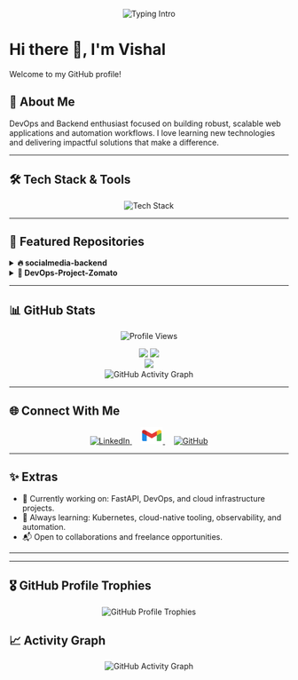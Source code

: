 

<p align="center">
  <img src="https://readme-typing-svg.demolab.com?font=Fira+Code&size=22&pause=1000&color=00F7E2&center=true&vCenter=true&width=700&lines=DevOps+%26+Backend+Engineer;Cloud+%7C+Automation+%7C+Observability;Building+robust+%26+scalable+systems+%F0%9F%9A%80;Always+Learning+New+Things" alt="Typing Intro" />
</p>



# Hi there 👋, I'm Vishal

Welcome to my GitHub profile!


## 🚀 About Me
DevOps and Backend enthusiast focused on building robust, scalable web applications and automation workflows. I love learning new technologies and delivering impactful solutions that make a difference.

---

## 🛠️ Tech Stack & Tools

<div align="center">
  
![Tech Stack](https://skillicons.dev/icons?i=aws,azure,terraform,docker,kubernetes,ansible,linux,python,fastapi,bash,java,postgres,mysql,git,githubactions,jenkins,prometheus,grafana,vscode&theme=dark&perline=10)

</div>

---

## 📂 Featured Repositories

<details>
  <summary><strong>🔥 socialmedia-backend</strong></summary>
  <div align="center">
    <p>A scalable microservice for a social media backend, designed for containerized deployment and cloud infrastructure.</p>
    <br/>
    <img src="https://skillicons.dev/icons?i=docker,terraform,kubernetes,aws&theme=dark" alt="Technologies" />
  </div>
</details>

<details>
  <summary><strong>🚀 DevOps-Project-Zomato</strong></summary>
  <div align="center">
    <p>A production-grade, end-to-end CI/CD pipeline for a Zomato-like application, featuring automated builds, testing, and deployment, with integrated monitoring using Prometheus and Grafana.</p>
    <br/>
    <img src="https://skillicons.dev/icons?i=githubactions,jenkins,prometheus,grafana&theme=dark" alt="Technologies" />
  </div>
</details>

---

## 📊 GitHub Stats

<div align="center">
  
![Profile Views](https://komarev.com/ghpvc/?username=vishal82004&style=for-the-badge&color=blueviolet)

</div>

<div align="center">
  <img src="https://github-readme-stats.vercel.app/api?username=vishal82004&show_icons=true&theme=tokyonight&hide_border=true&border_radius=10" height="180" />
  <img src="https://github-readme-streak-stats.herokuapp.com/?user=vishal82004&theme=tokyonight&hide_border=true&border_radius=10" height="180" />
</div>

<div align="center">
  <img src="https://github-readme-stats.vercel.app/api/top-langs/?username=vishal82004&layout=compact&theme=tokyonight&hide_border=true&border_radius=10" height="180" />
</div>

<div align="center">
  <img src="https://github-readme-activity-graph.vercel.app/graph?username=vishal82004&bg_color=1a1b27&color=70a5fd&line=70a5fd&point=ffffff&area=true&hide_border=true" alt="GitHub Activity Graph" />
</div>

---

## 🌐 Connect With Me

<p align="center">
  <a href="https://www.linkedin.com/in/vishal-b-2029bb257/" target="_blank">
    <img src="https://raw.githubusercontent.com/rahuldkjain/github-profile-readme-generator/master/src/images/icons/Social/linked-in-alt.svg" alt="LinkedIn" height="30" width="40" />
  </a>
  &nbsp;&nbsp;&nbsp;
  <a href="mailto:balajivishalnivi@gmail.com" target="_blank">
    <img src="https://raw.githubusercontent.com/rahuldkjain/github-profile-readme-generator/master/src/images/icons/Social/gmail.svg" alt="Gmail" height="30" width="40" />
  </a>
  &nbsp;&nbsp;&nbsp;
  <a href="https://github.com/vishal82004" target="_blank">
    <img src="https://raw.githubusercontent.com/rahuldkjain/github-profile-readme-generator/master/src/images/icons/Social/github.svg" alt="GitHub" height="30" width="40" />
  </a>
</p>

---

## ✨ Extras

- 🔭 Currently working on: FastAPI, DevOps, and cloud infrastructure projects.
- 🌱 Always learning: Kubernetes, cloud-native tooling, observability, and automation.
- 📬 Open to collaborations and freelance opportunities.

---



---

## 🎖️ GitHub Profile Trophies

<p align="center">
  <img src="https://github-profile-trophy.vercel.app/?username=vishal82004&theme=onedark&no-frame=true&no-bg=true&margin-w=6" alt="GitHub Profile Trophies" />
</p>

 

## 📈 Activity Graph

<p align="center">
  <img src="https://github-readme-activity-graph.vercel.app/graph?username=vishal82004&theme=react-dark&area=true&hide_border=true" alt="GitHub Activity Graph" />
</p>


